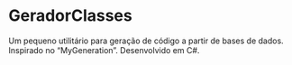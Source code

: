 # GeradorClasses
Um pequeno utilitário para geração de código a partir de bases de dados. Inspirado no “MyGeneration”. Desenvolvido em C#.

